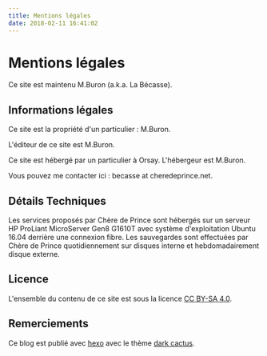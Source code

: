 ```yaml
---
title: Mentions légales
date: 2018-02-11 16:41:02
---
```


# Mentions légales

Ce site est maintenu M.Buron (a.k.a. La Bécasse).

## Informations légales

Ce site est la propriété d'un particulier : M.Buron.

L'éditeur de ce site est M.Buron.

Ce site est hébergé par un particulier à Orsay. L'hébergeur est M.Buron.

Vous pouvez me contacter ici : becasse at cheredeprince.net.

## Détails Techniques 

Les services proposés par Chère de Prince sont hébergés sur un serveur HP ProLiant MicroServer Gen8 G1610T avec système d'exploitation Ubuntu 16.04 derrière une connexion fibre. Les sauvegardes sont effectuées par Chère de Prince quotidiennement sur disques interne et hebdomadairement disque externe. 
## Licence 

L'ensemble du contenu de ce site est sous la licence [CC BY-SA 4.0](https://creativecommons.org/licenses/by-sa/4.0/).

## Remerciements

Ce blog est publié avec [hexo](https://hexo.io/) avec le thème [dark cactus](https://github.com/probberechts/cactus-dark).

